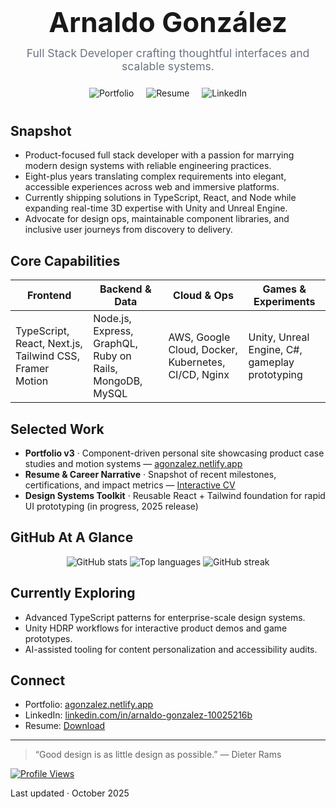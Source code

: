 <div align="center" style="margin-bottom: 2.5rem;">
  <h1 style="font-size: 2.75rem; font-weight: 700; margin: 0;">Arnaldo González</h1>
  <p style="font-size: 1.1rem; color: #6b7280; margin: 0.75rem 0 1.5rem;">
    Full Stack Developer crafting thoughtful interfaces and scalable systems.
  </p>
  <div>
    <a href="https://agonzalez.netlify.app" style="margin: 0 0.5rem; text-decoration: none;">
      <img src="https://img.shields.io/badge/Portfolio-0b1120?style=for-the-badge&logo=vercel&logoColor=white&labelColor=111827" alt="Portfolio" />
    </a>
    <a href="https://agonzalezcv.netlify.app" style="margin: 0 0.5rem; text-decoration: none;">
      <img src="https://img.shields.io/badge/Resume-064e3b?style=for-the-badge&logo=readme&logoColor=white&labelColor=0f172a" alt="Resume" />
    </a>
    <a href="https://linkedin.com/in/arnaldo-gonzalez-10025216b" style="margin: 0 0.5rem; text-decoration: none;">
      <img src="https://img.shields.io/badge/LinkedIn-0a66c2?style=for-the-badge&logo=linkedin&logoColor=white&labelColor=0f172a" alt="LinkedIn" />
    </a>
  </div>
</div>

## Snapshot

- Product-focused full stack developer with a passion for marrying modern design systems with reliable engineering practices.
- Eight-plus years translating complex requirements into elegant, accessible experiences across web and immersive platforms.
- Currently shipping solutions in TypeScript, React, and Node while expanding real-time 3D expertise with Unity and Unreal Engine.
- Advocate for design ops, maintainable component libraries, and inclusive user journeys from discovery to delivery.

## Core Capabilities

| Frontend                                                | Backend & Data                                           | Cloud & Ops                                         | Games & Experiments                            |
| ------------------------------------------------------- | -------------------------------------------------------- | --------------------------------------------------- | ---------------------------------------------- |
| TypeScript, React, Next.js, Tailwind CSS, Framer Motion | Node.js, Express, GraphQL, Ruby on Rails, MongoDB, MySQL | AWS, Google Cloud, Docker, Kubernetes, CI/CD, Nginx | Unity, Unreal Engine, C#, gameplay prototyping |

## Selected Work

- **Portfolio v3** · Component-driven personal site showcasing product case studies and motion systems — [agonzalez.netlify.app](https://agonzalez.netlify.app)
- **Resume & Career Narrative** · Snapshot of recent milestones, certifications, and impact metrics — [Interactive CV](https://agonzalezcv.netlify.app)
- **Design Systems Toolkit** · Reusable React + Tailwind foundation for rapid UI prototyping (in progress, 2025 release)

## GitHub At A Glance

<div align="center">
  <img src="https://github-readme-stats.vercel.app/api?username=arnaldogonzalez81318&show_icons=true&hide_border=true&title_color=2563eb&text_color=475569&icon_color=7c3aed&bg_color=00000000&border_radius=12&card_width=420" alt="GitHub stats" loading="lazy" />
  <img src="https://github-readme-stats.vercel.app/api/top-langs/?username=arnaldogonzalez81318&layout=compact&hide_border=true&title_color=2563eb&text_color=475569&bg_color=00000000&border_radius=12&card_width=420" alt="Top languages" loading="lazy" />
  <img src="https://streak-stats.demolab.com/?user=arnaldogonzalez81318&theme=transparent&hide_border=true&border_radius=12&date_format=M%20j%5B%2C%20Y%5D&background=00000000&stroke=2563eb&ring=7c3aed&fire=14b8a6&currStreakLabel=475569&sideLabels=475569&currStreakNum=2563eb&sideNums=475569&dates=475569" alt="GitHub streak" loading="lazy" />
</div>

## Currently Exploring

- Advanced TypeScript patterns for enterprise-scale design systems.
- Unity HDRP workflows for interactive product demos and game prototypes.
- AI-assisted tooling for content personalization and accessibility audits.

## Connect

- Portfolio: [agonzalez.netlify.app](https://agonzalez.netlify.app)
- LinkedIn: [linkedin.com/in/arnaldo-gonzalez-10025216b](https://linkedin.com/in/arnaldo-gonzalez-10025216b)
- Resume: [Download](https://agonzalezcv.netlify.app)

---

> “Good design is as little design as possible.” — Dieter Rams

[![Profile Views](https://komarev.com/ghpvc/?username=arnaldogonzalez81318&style=flat-square&color=2563eb&label=Profile+Views)](https://github.com/arnaldogonzalez81318)

Last updated · October 2025
